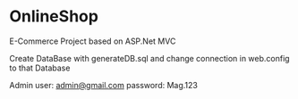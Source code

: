 # OnlineShop
E-Commerce Project based on ASP.Net MVC

Create DataBase with generateDB.sql and change connection in web.config to that Database

Admin user: admin@gmail.com   password: Mag.123
